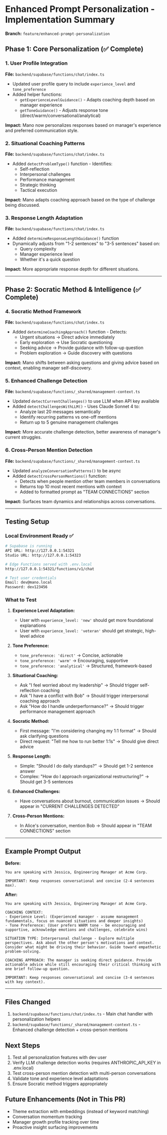 # Enhanced Prompt Personalization - Implementation Summary

**Branch:** `feature/enhanced-prompt-personalization`

## Phase 1: Core Personalization (✅ Complete)

### 1. User Profile Integration
**File:** `backend/supabase/functions/chat/index.ts`

- Updated user profile query to include `experience_level` and `tone_preference`
- Added helper functions:
  - `getExperienceLevelGuidance()` - Adapts coaching depth based on manager experience
  - `getToneGuidance()` - Adjusts response tone (direct/warm/conversational/analytical)

**Impact:** Mano now personalizes responses based on manager's experience and preferred communication style.

### 2. Situational Coaching Patterns
**File:** `backend/supabase/functions/chat/index.ts`

- Added `detectProblemType()` function - Identifies:
  - Self-reflection
  - Interpersonal challenges
  - Performance management
  - Strategic thinking
  - Tactical execution

**Impact:** Mano adapts coaching approach based on the type of challenge being discussed.

### 3. Response Length Adaptation
**File:** `backend/supabase/functions/chat/index.ts`

- Added `determineResponseLengthGuidance()` function
- Dynamically adjusts from "1-2 sentences" to "3-5 sentences" based on:
  - Query complexity
  - Manager experience level
  - Whether it's a quick question

**Impact:** More appropriate response depth for different situations.

---

## Phase 2: Socratic Method & Intelligence (✅ Complete)

### 4. Socratic Method Framework
**File:** `backend/supabase/functions/chat/index.ts`

- Added `determineCoachingApproach()` function - Detects:
  - Urgent situations → Direct advice immediately
  - Early exploration → Use Socratic questioning
  - Seeking advice → Provide guidance with follow-up question
  - Problem exploration → Guide discovery with questions

**Impact:** Mano shifts between asking questions and giving advice based on context, enabling manager self-discovery.

### 5. Enhanced Challenge Detection
**File:** `backend/supabase/functions/_shared/management-context.ts`

- Updated `detectCurrentChallenges()` to use LLM when API key available
- Added `detectChallengesWithLLM()` - Uses Claude Sonnet 4 to:
  - Analyze last 20 messages semantically
  - Identify recurring patterns vs one-off mentions
  - Return up to 5 genuine management challenges

**Impact:** More accurate challenge detection, better awareness of manager's current struggles.

### 6. Cross-Person Mention Detection
**File:** `backend/supabase/functions/_shared/management-context.ts`

- Updated `analyzeConversationPatterns()` to be async
- Added `detectCrossPersonMentions()` function:
  - Detects when people mention other team members in conversations
  - Returns top 10 most recent mentions with context
  - Added to formatted prompt as "TEAM CONNECTIONS" section

**Impact:** Surfaces team dynamics and relationships across conversations.

---

## Testing Setup

### Local Environment Ready ✅
```bash
# Supabase is running
API URL: http://127.0.0.1:54321
Studio URL: http://127.0.0.1:54323

# Edge Functions served with .env.local
http://127.0.0.1:54321/functions/v1/chat

# Test user credentials
Email: dev@mano.local
Password: dev123456
```

### What to Test

1. **Experience Level Adaptation:**
   - User with `experience_level: 'new'` should get more foundational explanations
   - User with `experience_level: 'veteran'` should get strategic, high-level advice

2. **Tone Preference:**
   - `tone_preference: 'direct'` → Concise, actionable
   - `tone_preference: 'warm'` → Encouraging, supportive
   - `tone_preference: 'analytical'` → Structured, framework-based

3. **Situational Coaching:**
   - Ask "I feel worried about my leadership" → Should trigger self-reflection coaching
   - Ask "I have a conflict with Bob" → Should trigger interpersonal coaching approach
   - Ask "How do I handle underperformance?" → Should trigger performance management approach

4. **Socratic Method:**
   - First message: "I'm considering changing my 1:1 format" → Should ask clarifying questions
   - Direct request: "Tell me how to run better 1:1s" → Should give direct advice

5. **Response Length:**
   - Simple: "Should I do daily standups?" → Should get 1-2 sentence answer
   - Complex: "How do I approach organizational restructuring?" → Should get 3-5 sentences

6. **Enhanced Challenges:**
   - Have conversations about burnout, communication issues → Should appear in "CURRENT CHALLENGES DETECTED"

7. **Cross-Person Mentions:**
   - In Alice's conversation, mention Bob → Should appear in "TEAM CONNECTIONS" section

---

## Example Prompt Output

**Before:**
```
You are speaking with Jessica, Engineering Manager at Acme Corp.

IMPORTANT: Keep responses conversational and concise (2-4 sentences max).
```

**After:**
```
You are speaking with Jessica, Engineering Manager at Acme Corp.

COACHING CONTEXT:
- Experience Level: (Experienced manager - assume management fundamentals, focus on nuanced situations and deeper insights)
- Tone Preference: (User prefers WARM tone - be encouraging and supportive, acknowledge emotions and challenges, celebrate wins)

SITUATION TYPE: Interpersonal challenge - Explore multiple perspectives. Ask about the other person's motivations and context. Consider what might be driving their behavior. Guide toward empathetic problem-solving.

COACHING APPROACH: The manager is seeking direct guidance. Provide actionable advice while still encouraging their critical thinking with one brief follow-up question.

IMPORTANT: Keep responses conversational and concise (3-4 sentences with key context).
```

---

## Files Changed

1. `backend/supabase/functions/chat/index.ts` - Main chat handler with personalization helpers
2. `backend/supabase/functions/_shared/management-context.ts` - Enhanced challenge detection + cross-person mentions

## Next Steps

1. Test all personalization features with dev user
2. Verify LLM challenge detection works (requires ANTHROPIC_API_KEY in .env.local)
3. Test cross-person mention detection with multi-person conversations
4. Validate tone and experience level adaptations
5. Ensure Socratic method triggers appropriately

## Future Enhancements (Not in This PR)

- Theme extraction with embeddings (instead of keyword matching)
- Conversation momentum tracking
- Manager growth profile tracking over time
- Proactive insight surfacing improvements
